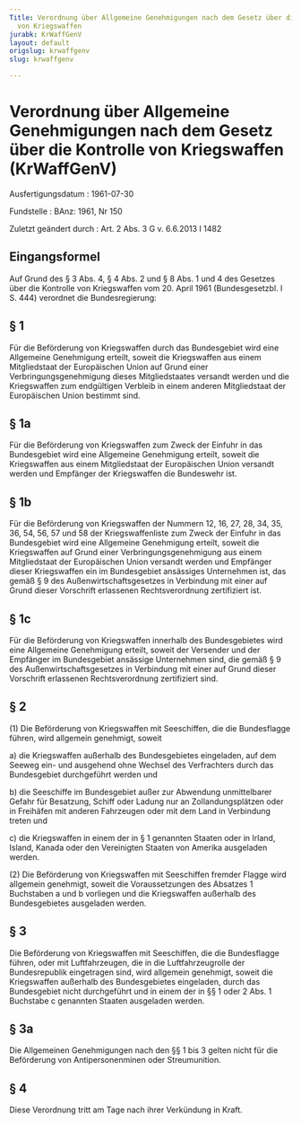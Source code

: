 ```yaml
---
Title: Verordnung über Allgemeine Genehmigungen nach dem Gesetz über die Kontrolle
  von Kriegswaffen
jurabk: KrWaffGenV
layout: default
origslug: krwaffgenv
slug: krwaffgenv

---
```


# Verordnung über Allgemeine Genehmigungen nach dem Gesetz über die Kontrolle von Kriegswaffen (KrWaffGenV)

Ausfertigungsdatum
:   1961-07-30

Fundstelle
:   BAnz: 1961, Nr 150

Zuletzt geändert durch
:   Art. 2 Abs. 3 G v. 6.6.2013 I 1482


## Eingangsformel

Auf Grund des § 3 Abs. 4, § 4 Abs. 2 und § 8 Abs. 1 und 4 des Gesetzes über die Kontrolle von Kriegswaffen vom 20. April 1961 (Bundesgesetzbl. I S. 444) verordnet die Bundesregierung:


## § 1

Für die Beförderung von Kriegswaffen durch das Bundesgebiet wird eine Allgemeine Genehmigung erteilt, soweit die Kriegswaffen aus einem Mitgliedstaat der Europäischen Union auf Grund einer Verbringungsgenehmigung dieses Mitgliedstaates versandt werden und die Kriegswaffen zum endgültigen Verbleib in einem anderen Mitgliedstaat der Europäischen Union bestimmt sind.


## § 1a

Für die Beförderung von Kriegswaffen zum Zweck der Einfuhr in das Bundesgebiet wird eine Allgemeine Genehmigung erteilt, soweit die Kriegswaffen aus einem Mitgliedstaat der Europäischen Union versandt werden und Empfänger der Kriegswaffen die Bundeswehr ist.


## § 1b

Für die Beförderung von Kriegswaffen der Nummern 12, 16, 27, 28, 34, 35, 36, 54, 56, 57 und 58 der Kriegswaffenliste zum Zweck der Einfuhr in das Bundesgebiet wird eine Allgemeine Genehmigung erteilt, soweit die Kriegswaffen auf Grund einer Verbringungsgenehmigung aus einem Mitgliedstaat der Europäischen Union versandt werden und Empfänger dieser Kriegswaffen ein im Bundesgebiet ansässiges Unternehmen ist, das gemäß § 9 des Außenwirtschaftsgesetzes in Verbindung mit einer auf Grund dieser Vorschrift erlassenen Rechtsverordnung zertifiziert ist.


## § 1c

Für die Beförderung von Kriegswaffen innerhalb des Bundesgebietes wird eine Allgemeine Genehmigung erteilt, soweit der Versender und der Empfänger im Bundesgebiet ansässige Unternehmen sind, die gemäß § 9 des Außenwirtschaftsgesetzes in Verbindung mit einer auf Grund dieser Vorschrift erlassenen Rechtsverordnung zertifiziert sind.


## § 2

(1) Die Beförderung von Kriegswaffen mit Seeschiffen, die die Bundesflagge führen, wird allgemein genehmigt, soweit

a)  die Kriegswaffen außerhalb des Bundesgebietes eingeladen, auf dem Seeweg ein- und ausgehend ohne Wechsel des Verfrachters durch das Bundesgebiet durchgeführt werden und


b)  die Seeschiffe im Bundesgebiet außer zur Abwendung unmittelbarer Gefahr für Besatzung, Schiff oder Ladung nur an Zollandungsplätzen oder in Freihäfen mit anderen Fahrzeugen oder mit dem Land in Verbindung treten und


c)  die Kriegswaffen in einem der in § 1 genannten Staaten oder in Irland, Island, Kanada oder den Vereinigten Staaten von Amerika ausgeladen werden.




(2) Die Beförderung von Kriegswaffen mit Seeschiffen fremder Flagge wird allgemein genehmigt, soweit die Voraussetzungen des Absatzes 1 Buchstaben a und b vorliegen und die Kriegswaffen außerhalb des Bundesgebietes ausgeladen werden.


## § 3

Die Beförderung von Kriegswaffen mit Seeschiffen, die die Bundesflagge führen, oder mit Luftfahrzeugen, die in die Luftfahrzeugrolle der Bundesrepublik eingetragen sind, wird allgemein genehmigt, soweit die Kriegswaffen außerhalb des Bundesgebietes eingeladen, durch das Bundesgebiet nicht durchgeführt und in einem der in §§ 1 oder 2 Abs. 1 Buchstabe c genannten Staaten ausgeladen werden.


## § 3a

Die Allgemeinen Genehmigungen nach den §§ 1 bis 3 gelten nicht für die Beförderung von Antipersonenminen oder Streumunition.


## § 4

Diese Verordnung tritt am Tage nach ihrer Verkündung in Kraft.

